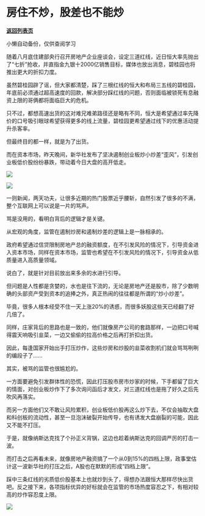 # 房住不炒，股差也不能炒

[**返回列表页**](/gzh/政事堂2019)

小懒自动备份，仅供查阅学习

随着八月底住建部央行召开房地产企业座谈会，设定三道红线，近日恒大率先抛出了“七折”抢收，并直指金九银十2000亿销售目标，媒体也放出消息，碧桂园也将推出更大的折扣力度。

  

虽然碧桂园辟了谣，但大家都清楚，踩了三根红线的恒大和布局三五线的碧桂园，年底前必须通过超高速度的回款，解决部分踩红线的问题，否则面临被锁死有息融资上限的哥俩都将面临巨大的危机。

  

只不过，都想高速出货的这对难兄难弟路径还是略有不同，恒大是希望通过率先降价的口号吸引眼球希望获得更多的线上流量，碧桂园更希望通过线下的优惠活动提升杀客率。

  

但最终目的都一样，就是为了出货。

  

而在资本市场，昨天晚间，新华社发布了坚决遏制创业板炒小炒差“歪风”，引发创业板低价股纷纷暴跌，带动着今日大盘的高开低走。  

  

![](https://mmbiz.qpic.cn/mmbiz_png/rxhS23yu8cOQ0m0nZKnLibEaVtdp30CLiaCQ2YFhMicZXPKg0Vwfv8E7JGxxu6pibztWcCDVglDyicQ8sNIYYrY8icsw/640?wx_fmt=png)

![](https://mmbiz.qpic.cn/mmbiz_jpg/rxhS23yu8cOQ0m0nZKnLibEaVtdp30CLiaYvpStFMHZcibmrW5jP1CToo9Ua8mKQicTusjNuibOUw0s7UTuN7PriaJqw/640?wx_fmt=jpeg)

  

  

一则新闻，两天功夫，让很多近期的热门股票近乎腰斩，自然引发了很多的不满，整个互联网上可以说是一片的骂声。  

  

骂是没用的，看明白背后的逻辑才是关键。  

  

从宏观的角度，监管在遏制炒房和遏制炒差的逻辑上是一脉相承的。  

  

政府希望通过信贷限制房地产总的融资额度，在不引发风险的情况下，引导资金进入资本市场，同样在资本市场，监管也希望在不引发风险的情况下，引导资金从低质量进入高质量领域。

  

说白了，就是针对目前放出来多余的水进行引导。  

  

但问题是人性都是贪婪的，水也是往下流的，无论是房地产还是股市，除了少数明确的头部资产受到资本的追捧之外，真正热闹的往往都是所谓的“炒小炒差”。  

  

毕竟，很多人根本经受不住一天上涨20%的诱惑，而很多妖股这些天已经翻了好几倍了。  

  

同样，庄家背后的思路也是一致的，他们就像房产公司的套路那样，一边把口号喊得震天响吸引韭菜，一边又偷偷的拉高价格之后再打折扣出货。

  

因此，每逢国家开始出手打压炒作，这些炒房和炒股的韭菜收割机们就会骂骂咧咧的编段子了......

  

其实，被骂的监管也很尴尬的。  

  

一方面要避免引发群体性的恐慌，因此打压股市房市炒家的时候，下手都留了巨大的情面，对创业板炒作下了多次询问函后才发文，对三道红线也是拖了好久之后先吹风再落实。

  

而另一方面他们又不敢让风险累积，创业板低价股再这么炒下去，不仅会抽取大盘和科创板的流动性，甚至一旦泡沫破裂开始传导，也有诱发大盘崩裂的可能，因此又不能不打压。

  

于是，就像纳斯达克找了个孙正义背锅，这边也趁着纳斯达克的回调严厉的打击一波。  

  

而打击之后再看未来，就像房地产融资搞了一个从0到15%的四档上限，政事堂估计这一波新华社的打压之后，A股也在默默的形成“四档上限”。

  

踩中三条红线的劣质低价股基本上也就炒到头了，得想办法跟恒大那样尽快出货吧。反之接下来，各项指标优异的好标就会在监管的市场热度容忍之下，有相对较高的炒作容忍度上限。

  

![](https://mmbiz.qpic.cn/mmbiz_jpg/rxhS23yu8cPp0iaKAfe0ZsWfgGcY72o9Nror8TicrtnlDsqzY7y4Kum4fM3X0FMEGlbvm9HvZUiaETSnLt4DHNLbQ/640?wx_fmt=jpeg)

